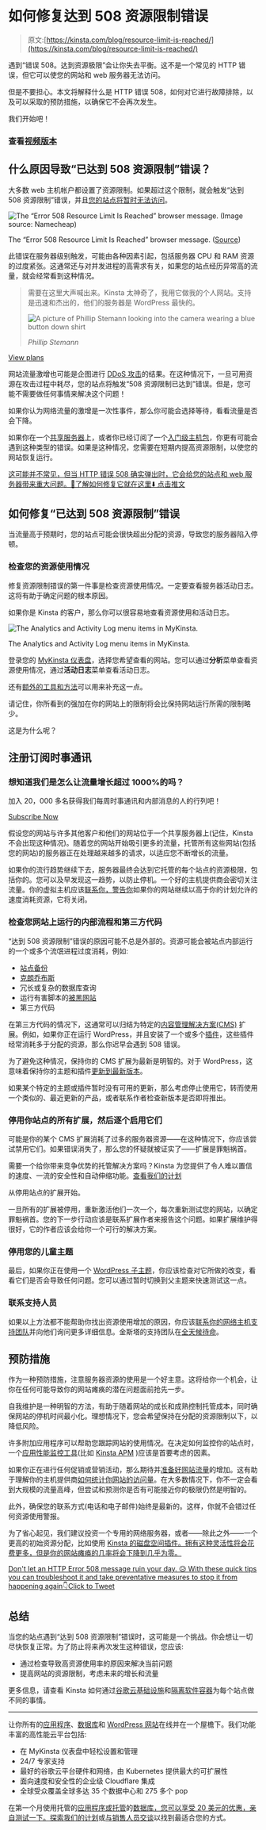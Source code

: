 # 如何修复达到 508 资源限制错误

> 原文:[https://kinsta.com/blog/resource-limit-is-reached/](https://kinsta.com/blog/resource-limit-is-reached/)

遇到“错误 508。达到资源极限”会让你失去平衡。这不是一个常见的 HTTP 错误，但它可以使您的网站和 web 服务器无法访问。

但是不要担心。本文将解释什么是 HTTP 错误 508，如何对它进行故障排除，以及可以采取的预防措施，以确保它不会再次发生。

我们开始吧！

### 查看[视频版本](https://www.youtube.com/watch?v=RF-uaZmVVrc)



## **什么原因导致“已达到 508 资源限制”错误？**

大多数 web 主机帐户都设置了资源限制。如果超过这个限制，就会触发“达到 508 资源限制”错误，并且[您的站点将暂时无法访问](https://kinsta.com/blog/website-downtime/#top-causes-of-website-downtime)。

![The “Error 508 Resource Limit Is Reached” browser message. (Image source: Namecheap)](img/41d77f9cc085bcd8f32c6d8933d01181.png)

The “Error 508 Resource Limit Is Reached” browser message. ([Source](https://www.namecheap.com/support/knowledgebase/article.aspx/9568/2194/my-website-is-down-what-to-do/))



此错误在服务器级别触发，可能由各种因素引起，包括服务器 CPU 和 RAM 资源的过度紧张。这通常还与对并发进程的高需求有关，如果您的站点经历异常高的流量，就会经常看到这种情况。





> 需要在这里大声喊出来。Kinsta 太神奇了，我用它做我的个人网站。支持是迅速和杰出的，他们的服务器是 WordPress 最快的。
> 
> <footer class="wp-block-kinsta-client-quote__footer">
> 
> ![A picture of Phillip Stemann looking into the camera wearing a blue button down shirt](img/12b77bdcd297e9bf069df2f3413ad833.png)
> 
> <cite class="wp-block-kinsta-client-quote__cite">Phillip Stemann</cite></footer>

[View plans](https://kinsta.com/plans/)

网站流量激增也可能是企图进行 [DDoS 攻击](https://kinsta.com/blog/ddos-attack/)的结果。在这种情况下，一旦可用资源在攻击过程中耗尽，您的站点将触发“508 资源限制已达到”错误。但是，您可能不需要做任何事情来解决这个问题！

如果你认为网络流量的激增是一次性事件，那么你可能会选择等待，看看流量是否会下降。

如果你在一个[共享服务器](https://kinsta.com/blog/managed-wordpress-hosting/#shared-hosting)上，或者你已经订阅了一个[入门级主机包](https://kinsta.com/blog/cheap-wordpress-hosting/)，你更有可能会遇到这种类型的错误。如果是这种情况，您需要在短期内提高资源限制，以使您的网站恢复运行。

[这可能并不常见，但当 HTTP 错误 508 确实弹出时，它会给您的站点和 web 服务器带来重大问题。👀了解如何修复它就在这里⬇️ 点击推文](https://twitter.com/intent/tweet?url=https%3A%2F%2Fkinsta.com%2Fblog%2Fresource-limit-is-reached%2F&via=kinsta&text=It+might+not+be+common%2C+but+when+HTTP+Error+508+does+pop+up%2C+it+can+cause+major+problems+for+your+site+and+your+webserver.+%F0%9F%91%80+Learn+how+to+fix+it+right+here+%E2%AC%87%EF%B8%8F&hashtags=WordPress%2CWPTips)


## **如何修复“已达到 508 资源限制”错误**

当流量高于预期时，您的站点可能会很快超出分配的资源，导致您的服务器陷入停顿。

### **检查您的资源使用情况**

修复资源限制错误的第一件事是检查资源使用情况。一定要查看服务器活动日志。这将有助于确定问题的根本原因。

如果你是 Kinsta 的客户，那么你可以很容易地查看资源使用和活动日志。

![The Analytics and Activity Log menu items in MyKinsta.](img/0bc8ee2344fa115238c1c2985de50ede.png)

The Analytics and Activity Log menu items in MyKinsta.



登录您的 [MyKinsta 仪表盘](https://kinsta.com/mykinsta)，选择您希望查看的网站。您可以通过**分析**菜单查看资源使用情况，通过**活动日志**菜单查看活动日志。

还有[额外的工具和方法](https://kinsta.com/blog/disk-usage-wordpress/)可以用来补充这一点。

请记住，你所看到的强加在你的网站上的限制将会比保持网站运行所需的限制略少。

这是为什么呢？

## 注册订阅时事通讯



### 想知道我们是怎么让流量增长超过 1000%的吗？

加入 20，000 多名获得我们每周时事通讯和内部消息的人的行列吧！

[Subscribe Now](#newsletter)

假设您的网站与许多其他客户和他们的网站位于一个共享服务器上(记住，Kinsta 不会出现这种情况)。随着您的网站开始吸引更多的流量，托管所有这些网站(包括您的网站)的服务器正在处理越来越多的请求，以适应您不断增长的流量。

如果你的流行趋势继续下去，服务器最终会达到它托管的每个站点的资源极限，包括你的。您可以及早发现这一趋势，以防止停机。一个好的主机提供商会密切关注流量。你的虚拟主机应该[联系你，警告你](https://kinsta.com/help/overages/)如果你的网站继续以高于你的计划允许的速度消耗资源，它将关闭。

### **检查您网站上运行的内部流程和第三方代码**

“达到 508 资源限制”错误的原因可能不总是外部的。资源可能会被站点内部运行的一个或多个流氓进程过度消耗，例如:

*   [站点备份](https://kinsta.com/help/wordpress-backups/#wordpress-backups)
*   [克朗乔布斯](https://kinsta.com/help/how-to-write-a-cron-job/)
*   冗长或复杂的数据库查询
*   运行有害脚本的[被黑网站](https://kinsta.com/blog/wordpress-hacked/)
*   第三方代码

在第三方代码的情况下，这通常可以归结为特定的[内容管理解决方案(CMS)](https://kinsta.com/blog/cms-software/) 扩展。例如，如果你正在运行 WordPress，并且安装了一个或多个[插件](https://kinsta.com/knowledgebase/how-to-install-wordpress-plugins/)，这些插件经常消耗多于分配的资源，那么你迟早会遇到 508 错误。

为了避免这种情况，保持你的 CMS 扩展为最新是明智的。对于 WordPress，这意味着保持你的主题和插件[更新到最新版本](https://kinsta.com/knowledgebase/manually-update-wordpress-plugin/)。

如果某个特定的主题或插件暂时没有可用的更新，那么考虑停止使用它，转而使用一个类似的、最近更新的产品，或者联系作者检查新版本是否即将推出。


### 停用你站点的所有扩展，然后逐个启用它们

可能是你的某个 CMS 扩展消耗了过多的服务器资源——在这种情况下，你应该尝试禁用它们。如果错误消失了，那么您的怀疑就被证实了——扩展是罪魁祸首。

需要一个给你带来竞争优势的托管解决方案吗？Kinsta 为您提供了令人难以置信的速度、一流的安全性和自动伸缩功能。[查看我们的计划](https://kinsta.com/plans/?in-article-cta)

从停用站点的扩展开始。

一旦所有的扩展被停用，重新激活他们一次一个，每次重新测试您的网站，以确定罪魁祸首。您的下一步行动应该是联系扩展作者来报告这个问题。如果扩展维护得很好，它的作者应该会给你一个可行的解决方案。

### **停用您的儿童主题**

最后，如果你正在使用一个 [WordPress 子主题](https://kinsta.com/blog/wordpress-child-theme/)，你应该检查对它所做的改变，看看它们是否会导致任何问题。您可以通过暂时切换到父主题来快速测试这一点。

### **联系支持人员**

如果以上方法都不能帮助你找出资源使用增加的原因，你应该[联系你的网络主机支持团队](https://kinsta.com/kinsta-support/)并向他们询问更多详细信息。金斯塔的支持团队在[全天候待命](https://kinsta.com/kinsta-support/)。


## **预防措施**

作为一种预防措施，注意服务器资源的使用是一个好主意。这将给你一个机会，让你在任何可能导致你的网站瘫痪的潜在问题面前抢先一步。

自我维护是一种明智的方法，有助于随着网站的成长和成熟控制托管成本，同时确保网站的停机时间最小化。理想情况下，您会希望保持在分配的资源限制以下，以降低风险。

许多附加应用程序可以帮助您跟踪网站的使用情况。在决定如何监控你的站点时，一个[应用性能监控工具](https://kinsta.com/blog/application-performance-monitoring/)(比如 [Kinsta APM](https://kinsta.com/apm-tool/) )应该是首要考虑的因素。

如果你正在进行任何促销或营销活动，那么期待并[准备好网站流量](https://kinsta.com/clients/dartdrones-shark-tank-effect/)的增加。这有助于理解你的主机提供商[如何统计你网站的访问量](https://kinsta.com/knowledgebase/count-visits/)。在大多数情况下，你不一定会看到大规模的流量高峰，但尝试和预测你是否有可能接近你的极限仍然是明智的。

此外，确保您的联系方式(电话和电子邮件)始终是最新的。这样，你就不会错过任何资源使用警报。

为了省心起见，我们建议投资一个专用的网络服务器，或者——除此之外——一个更高的初始资源分配，比如使用 [Kinsta 的磁盘空间插件。拥有这种灵活性将会花费更多，但是你的网站瘫痪的几率将会下降到几乎为零。](https://kinsta.com/help/disk-space-add-on/)

[Don't let an HTTP Error 508 message ruin your day. 😥 With these quick tips you can troubleshoot it and take preventative measures to stop it from happening again👇Click to Tweet](https://twitter.com/intent/tweet?url=https%3A%2F%2Fkinsta.com%2Fblog%2Fresource-limit-is-reached%2F&via=kinsta&text=Don%27t+let+an+HTTP+Error+508+message+ruin+your+day.+%F0%9F%98%A5+With+these+quick+tips+you+can+troubleshoot+it+and+take+preventative+measures+to+stop+it+from+happening+again%F0%9F%91%87&hashtags=WPTips%2CWordPress)

## **总结**

当您的站点遇到“达到 508 资源限制”错误时，这可能是一个挑战。你会想让一切尽快恢复正常。为了防止将来再次发生这种错误，您应该:

*   通过检查导致高资源使用率的原因来解决当前问题
*   提高网站的资源限制，考虑未来的增长和流量

更多信息，请查看 Kinsta 如何通过[谷歌云基础设施](https://kinsta.com/blog/google-cloud-hosting/)和[隔离软件容器](https://kinsta.com/knowledgebase/shared-vps-dedicated-hosting/)为每个站点做不同的事情。

* * *

让你所有的[应用程序](https://kinsta.com/application-hosting/)、[数据库](https://kinsta.com/database-hosting/)和 [WordPress 网站](https://kinsta.com/wordpress-hosting/)在线并在一个屋檐下。我们功能丰富的高性能云平台包括:

*   在 MyKinsta 仪表盘中轻松设置和管理
*   24/7 专家支持
*   最好的谷歌云平台硬件和网络，由 Kubernetes 提供最大的可扩展性
*   面向速度和安全性的企业级 Cloudflare 集成
*   全球受众覆盖全球多达 35 个数据中心和 275 多个 pop

在第一个月使用托管的[应用程序或托管](https://kinsta.com/application-hosting/)的[数据库，您可以享受 20 美元的优惠，亲自测试一下。探索我们的](https://kinsta.com/database-hosting/)[计划](https://kinsta.com/plans/)或[与销售人员交谈](https://kinsta.com/contact-us/)以找到最适合您的方式。